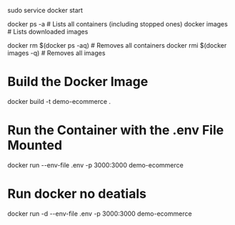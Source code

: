 sudo service docker start


docker ps -a        # Lists all containers (including stopped ones)
docker images       # Lists downloaded images


docker rm $(docker ps -aq)      # Removes all containers
docker rmi $(docker images -q)  # Removes all images


# Build the Docker Image
docker build -t demo-ecommerce .


# Run the Container with the .env File Mounted
docker run --env-file .env -p 3000:3000 demo-ecommerce

# Run docker no deatials
docker run -d --env-file .env -p 3000:3000 demo-ecommerce
